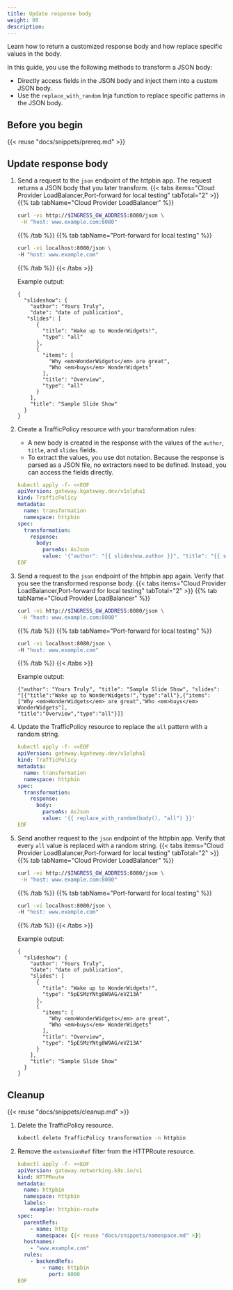 ```yaml
---
title: Update response body
weight: 80
description:
---
```


Learn how to return a customized response body and how replace specific values in the body.

In this guide, you use the following methods to transform a JSON body:

* Directly access fields in the JSON body and inject them into a custom JSON body.
* Use the `replace_with_random` Inja function to replace specific patterns in the JSON body.


## Before you begin

{{< reuse "docs/snippets/prereq.md" >}}

## Update response body

1. Send a request to the `json` endpoint of the httpbin app. The request returns a JSON body that you later transform.
   {{< tabs items="Cloud Provider LoadBalancer,Port-forward for local testing" tabTotal="2" >}}
   {{% tab tabName="Cloud Provider LoadBalancer" %}}
   ```sh
   curl -vi http://$INGRESS_GW_ADDRESS:8080/json \
    -H "host: www.example.com:8080" 
   ```
   {{% /tab %}}
   {{% tab tabName="Port-forward for local testing" %}}
   ```sh
   curl -vi localhost:8080/json \
   -H "host: www.example.com"
   ```
   {{% /tab %}}
   {{< /tabs >}}
   
   Example output:
   ```console
   {
     "slideshow": {
       "author": "Yours Truly",
       "date": "date of publication",
      "slides": [
         {
           "title": "Wake up to WonderWidgets!",
           "type": "all"
         },
         {
           "items": [
             "Why <em>WonderWidgets</em> are great",
             "Who <em>buys</em> WonderWidgets"
           ],
           "title": "Overview",
           "type": "all"
         }
       ],
       "title": "Sample Slide Show"
     }
   }
   ```

2. Create a TrafficPolicy resource with your transformation rules: 
   * A new body is created in the response with the values of the `author`, `title`, and `slides` fields.
   * To extract the values, you use dot notation. Because the response is parsed as a JSON file, no extractors need to be defined. Instead, you can access the fields directly.   

   ```yaml
   kubectl apply -f- <<EOF
   apiVersion: gateway.kgateway.dev/v1alpha1
   kind: TrafficPolicy
   metadata:
     name: transformation
     namespace: httpbin
   spec:
     transformation:
       response:
         body: 
           parseAs: AsJson
           value: '{"author": "{{ slideshow.author }}", "title": "{{ slideshow.title }}", "slides": "{{ slideshow.slides }}}'
   EOF
   ```

3. Send a request to the `json` endpoint of the httpbin app again. Verify that you see the transformed response body.
   {{< tabs items="Cloud Provider LoadBalancer,Port-forward for local testing" tabTotal="2" >}}
   {{% tab tabName="Cloud Provider LoadBalancer" %}}
   ```sh
   curl -vi http://$INGRESS_GW_ADDRESS:8080/json \
    -H "host: www.example.com:8080" 
   ```
   {{% /tab %}}
   {{% tab tabName="Port-forward for local testing" %}}
   ```sh
   curl -vi localhost:8080/json \
   -H "host: www.example.com"
   ```
   {{% /tab %}}
   {{< /tabs >}}
   
   Example output:
   ```console
   {"author": "Yours Truly", "title": "Sample Slide Show", "slides":
   "[{"title":"Wake up to WonderWidgets!","type":"all"},{"items":
   ["Why <em>WonderWidgets</em> are great","Who <em>buys</em> WonderWidgets"],
   "title":"Overview","type":"all"}]}
   ```

4. Update the TrafficPolicy resource to replace the `all` pattern with a random string.

   ```yaml
   kubectl apply -f- <<EOF
   apiVersion: gateway.kgateway.dev/v1alpha1
   kind: TrafficPolicy
   metadata:
     name: transformation
     namespace: httpbin
   spec:
     transformation:
       response:
         body: 
           parseAs: AsJson
           value: '{{ replace_with_random(body(), "all") }}'
   EOF
   ```

5. Send another request to the `json` endpoint of the httpbin app. Verify that every `all` value is replaced with a random string.
   {{< tabs items="Cloud Provider LoadBalancer,Port-forward for local testing" tabTotal="2" >}}
   {{% tab tabName="Cloud Provider LoadBalancer" %}}
   ```sh
   curl -vi http://$INGRESS_GW_ADDRESS:8080/json \
    -H "host: www.example.com:8080" 
   ```
   {{% /tab %}}
   {{% tab tabName="Port-forward for local testing" %}}
   ```sh
   curl -vi localhost:8080/json \
   -H "host: www.example.com"
   ```
   {{% /tab %}}
   {{< /tabs >}}
   
   Example output: 
   ```console {hl_lines=[8,16]}
   {
     "slideshow": {
       "author": "Yours Truly",
       "date": "date of publication",
       "slides": [
         {
           "title": "Wake up to WonderWidgets!",
           "type": "5pESMzYNtg8W9AG/eVZ13A"
         },
         {
           "items": [
             "Why <em>WonderWidgets</em> are great",
             "Who <em>buys</em> WonderWidgets"
           ],
           "title": "Overview",
           "type": "5pESMzYNtg8W9AG/eVZ13A"
         }
       ],
       "title": "Sample Slide Show"
     }
   }
   ```

## Cleanup

{{< reuse "docs/snippets/cleanup.md" >}}

1. Delete the TrafficPolicy resource.

   ```sh
   kubectl delete TrafficPolicy transformation -n httpbin
   ```

2. Remove the `extensionRef` filter from the HTTPRoute resource.

   ```yaml
   kubectl apply -f- <<EOF
   apiVersion: gateway.networking.k8s.io/v1
   kind: HTTPRoute
   metadata:
     name: httpbin
     namespace: httpbin
     labels:
       example: httpbin-route
   spec:
     parentRefs:
       - name: http
         namespace: {{< reuse "docs/snippets/namespace.md" >}}
     hostnames:
       - "www.example.com"
     rules:
       - backendRefs:
           - name: httpbin
             port: 8000
   EOF
   ```


